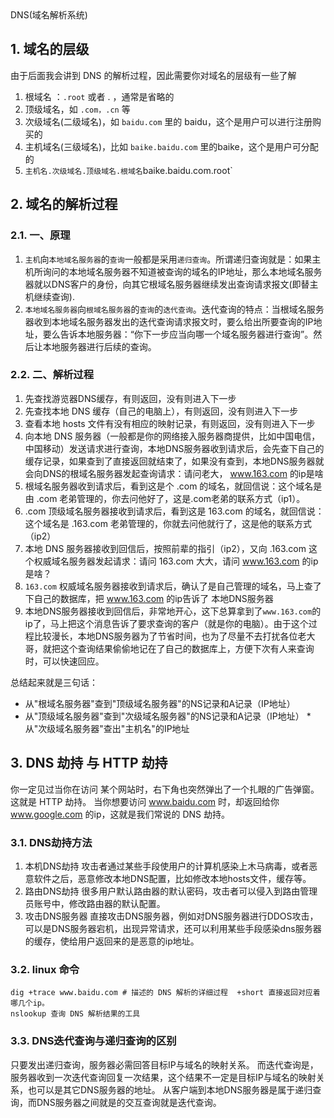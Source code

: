 <div class="title"> DNS(域名解析系统)</div>

## 1. 域名的层级
由于后面我会讲到 DNS 的解析过程，因此需要你对域名的层级有一些了解

1. 根域名 ：`.root` 或者 . ，通常是省略的
2. 顶级域名，如 `.com，.cn` 等
3. 次级域名(二级域名)，如 `baidu.com` 里的 baidu，这个是用户可以进行注册购买的
4. 主机域名(三级域名)，比如 `baike.baidu.com` 里的baike，这个是用户可分配的
5. `主机名.次级域名.顶级域名.根域名`baike.baidu.com.root`

## 2. 域名的解析过程
### 2.1. 一、原理
1. `主机`向`本地域名服务器`的`查询`一般都是采用`递归查询`。所谓递归查询就是：如果主机所询问的本地域名服务器不知道被查询的域名的IP地址，那么本地域名服务器就以DNS客户的身份，向其它根域名服务器继续发出查询请求报文(即替主机继续查询).
2. `本地域名服务器`向`根域名服务器`的`查询`的`迭代查询`。迭代查询的特点：当根域名服务器收到本地域名服务器发出的迭代查询请求报文时，要么给出所要查询的IP地址，要么告诉本地服务器：“你下一步应当向哪一个域名服务器进行查询”。然后让本地服务器进行后续的查询。

### 2.2. 二、解析过程
1. 先查找游览器DNS缓存，有则返回，没有则进入下一步
1. 先查找本地 DNS 缓存（自己的电脑上），有则返回，没有则进入下一步
1. 查看本地 hosts 文件有没有相应的映射记录，有则返回，没有则进入下一步
1. 向本地 DNS 服务器（一般都是你的网络接入服务器商提供，比如中国电信，中国移动）发送请求进行查询，本地DNS服务器收到请求后，会先查下自己的缓存记录，如果查到了直接返回就结束了，如果没有查到，本地DNS服务器就会向DNS的根域名服务器发起查询请求：请问老大， www.163.com 的ip是啥
1. 根域名服务器收到请求后，看到这是个 .com 的域名，就回信说：这个域名是由 .com 老弟管理的，你去问他好了，这是.com老弟的联系方式（ip1）。
1. .com 顶级域名服务器接收到请求后，看到这是 163.com 的域名，就回信说：这个域名是 .163.com 老弟管理的，你就去问他就行了，这是他的联系方式（ip2）
1. 本地 DNS 服务器接收到回信后，按照前辈的指引（ip2），又向 .163.com 这个权威域名服务器发起请求：请问 163.com 大大，请问 www.163.com 的ip是啥？
1. `163.com` 权威域名服务器接收到请求后，确认了是自己管理的域名，马上查了下自己的数据库，把 www.163.com 的ip告诉了 本地DNS服务器
1. 本地DNS服务器接收到回信后，非常地开心，这下总算拿到了`www.163.com`的ip了，马上把这个消息告诉了要求查询的客户（就是你的电脑）。由于这个过程比较漫长，本地DNS服务器为了节省时间，也为了尽量不去打扰各位老大哥，就把这个查询结果偷偷地记在了自己的数据库上，方便下次有人来查询时，可以快速回应。

总结起来就是三句话：
* 从"根域名服务器"查到"顶级域名服务器"的NS记录和A记录（IP地址）
* 从"顶级域名服务器"查到"次级域名服务器"的NS记录和A记录（IP地址）
*从"次级域名服务器"查出"主机名"的IP地址

## 3. DNS 劫持 与 HTTP 劫持
你一定见过当你在访问 某个网站时，右下角也突然弹出了一个扎眼的广告弹窗。这就是 HTTP 劫持。
当你想要访问 www.baidu.com 时，却返回给你 www.google.com 的ip，这就是我们常说的 DNS 劫持。

### 3.1. DNS劫持方法
1. 本机DNS劫持
攻击者通过某些手段使用户的计算机感染上木马病毒，或者恶意软件之后，恶意修改本地DNS配置，比如修改本地hosts文件，缓存等。
2. 路由DNS劫持
很多用户默认路由器的默认密码，攻击者可以侵入到路由管理员账号中，修改路由器的默认配置。
3. 攻击DNS服务器
直接攻击DNS服务器，例如对DNS服务器进行DDOS攻击，可以是DNS服务器宕机，出现异常请求，还可以利用某些手段感染dns服务器的缓存，使给用户返回来的是恶意的ip地址。


### 3.2. linux 命令
```shell
dig +trace www.baidu.com # 描述的 DNS 解析的详细过程  +short 直接返回对应着哪几个ip。
nslookup 查询 DNS 解析结果的工具
```

### 3.3. DNS迭代查询与递归查询的区别
只要发出递归查询，服务器必需回答目标IP与域名的映射关系。
而迭代查询是，服务器收到一次迭代查询回复一次结果，这个结果不一定是目标IP与域名的映射关系，也可以是其它DNS服务器的地址。
从客户端到本地DNS服务器是属于递归查询，而DNS服务器之间就是的交互查询就是迭代查询。
